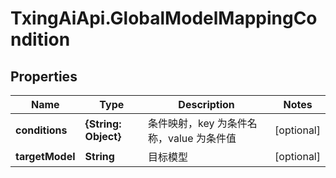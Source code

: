 # TxingAiApi.GlobalModelMappingCondition

## Properties

Name | Type | Description | Notes
------------ | ------------- | ------------- | -------------
**conditions** | **{String: Object}** | 条件映射，key 为条件名称，value 为条件值 | [optional] 
**targetModel** | **String** | 目标模型 | [optional] 


